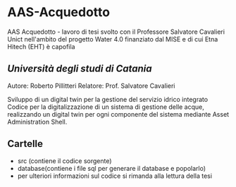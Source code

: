 # AAS-Acquedotto
AAS Acquedotto - lavoro di tesi svolto con il Professore Salvatore Cavalieri Unict nell'ambito del progetto Water 4.0 finanziato dal MISE e di cui Etna Hitech (EHT) è capofila 
## _Università degli studi di Catania_ 

Autore: Roberto Pillitteri Relatore: Prof. Salvatore Cavalieri

Sviluppo di un digital twin per la gestione del servizio idrico integrato
Codice per la digitalizzazione di un sistema di gestione delle acque, realizzando un digital
twin per ogni componente del sistema mediante Asset Administration Shell.

## Cartelle

- src (contiene il codice sorgente)
- database(contiene i file sql per generare il database e popolarlo)
- per ulteriori informazioni sul codice si rimanda alla lettura della tesi
